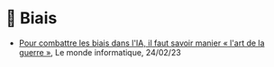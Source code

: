 # 🤔 Biais

- <a href="https://www.lemondeinformatique.fr/actualites/lire-pour-combattre-les-biais-dans-l-ia-il-faut-savoir-manier--l-art-de-la-guerre-89643.html" target="_blank">Pour combattre les biais dans l'IA, il faut savoir manier « l'art de la guerre »</a>, Le monde informatique, 24/02/23